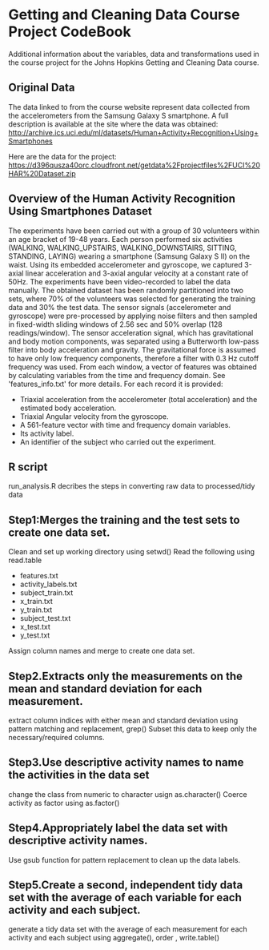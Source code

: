 # Getting and Cleaning Data Course Project CodeBook

Additional information about the variables, data and transformations used in the course project for the Johns Hopkins Getting and Cleaning Data course.

## Original Data
The data linked to from the course website represent data collected from the accelerometers from the Samsung Galaxy S smartphone. A full description is available at the site where the data was obtained:
http://archive.ics.uci.edu/ml/datasets/Human+Activity+Recognition+Using+Smartphones

Here are the data for the project:
https://d396qusza40orc.cloudfront.net/getdata%2Fprojectfiles%2FUCI%20HAR%20Dataset.zip


## Overview of the Human Activity Recognition Using Smartphones Dataset
The experiments have been carried out with a group of 30 volunteers within an age bracket of 19-48 years. Each person performed six activities (WALKING, WALKING_UPSTAIRS, WALKING_DOWNSTAIRS, SITTING, STANDING, LAYING) wearing a smartphone (Samsung Galaxy S II) on the waist. Using its embedded accelerometer and gyroscope, we captured 3-axial linear acceleration and 3-axial angular velocity at a constant rate of 50Hz. The experiments have been video-recorded to label the data manually. The obtained dataset has been randomly partitioned into two sets, where 70% of the volunteers was selected for generating the training data and 30% the test data. 
The sensor signals (accelerometer and gyroscope) were pre-processed by applying noise filters and then sampled in fixed-width sliding windows of 2.56 sec and 50% overlap (128 readings/window). The sensor acceleration signal, which has gravitational and body motion components, was separated using a Butterworth low-pass filter into body acceleration and gravity. The gravitational force is assumed to have only low frequency components, therefore a filter with 0.3 Hz cutoff frequency was used. From each window, a vector of features was obtained by calculating variables from the time and frequency domain. See 'features_info.txt' for more details. 
For each record it is provided:
- Triaxial acceleration from the accelerometer (total acceleration) and the estimated body acceleration.
- Triaxial Angular velocity from the gyroscope. 
- A 561-feature vector with time and frequency domain variables. 
- Its activity label. 
- An identifier of the subject who carried out the experiment.


## R script
run_analysis.R decribes the steps in converting raw data to processed/tidy data

## Step1:Merges the training and the test sets to create one data set.
Clean and set up working directory using setwd()
Read the following using read.table
- features.txt
- activity_labels.txt
- subject_train.txt
- x_train.txt
- y_train.txt
- subject_test.txt
- x_test.txt
- y_test.txt

Assign column names and merge to create one data set.


## Step2.Extracts only the measurements on the mean and standard deviation for each measurement.
extract column indices with either mean and standard deviation using pattern matching and replacement, grep()
Subset this data to keep only the necessary/required columns.

## Step3.Use descriptive activity names to name the activities in the data set
change the class from numeric to character usign as.character()
Coerce activity as factor using as.factor()


## Step4.Appropriately label the data set with descriptive activity names.
Use gsub function for pattern replacement to clean up the data labels.

## Step5.Create a second, independent tidy data set with the average of each variable for each activity and each subject.
generate a tidy data set with the average of each measurement for each activity and each subject using aggregate(), order , write.table()









